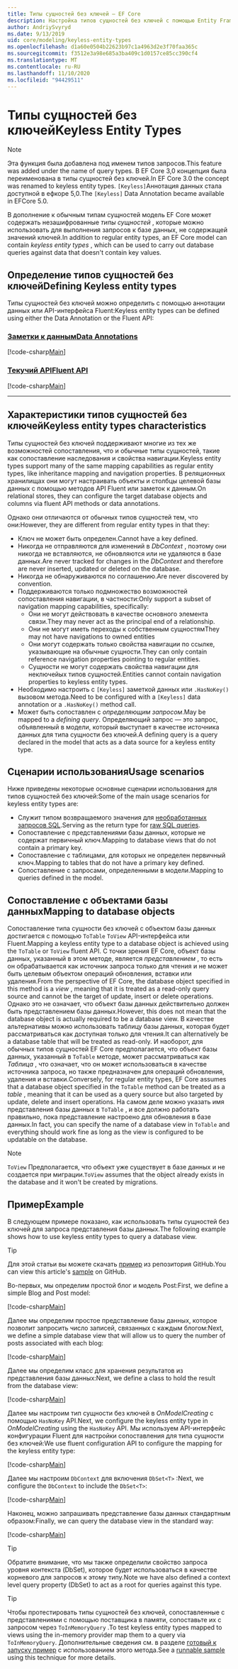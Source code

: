 ```yaml
---
title: Типы сущностей без ключей — EF Core
description: Настройка типов сущностей без ключей с помощью Entity Framework Core
author: AndriySvyryd
ms.date: 9/13/2019
uid: core/modeling/keyless-entity-types
ms.openlocfilehash: d1a60e0504b22623b97c1a4963d2e3f70faa365c
ms.sourcegitcommit: f3512e3a98e685a3ba409c1d0157ce85cc390cf4
ms.translationtype: MT
ms.contentlocale: ru-RU
ms.lasthandoff: 11/10/2020
ms.locfileid: "94429511"
---
```

# <a name="keyless-entity-types"></a><span data-ttu-id="680b8-103">Типы сущностей без ключей</span><span class="sxs-lookup"><span data-stu-id="680b8-103">Keyless Entity Types</span></span>

> [!NOTE]
> <span data-ttu-id="680b8-104">Эта функция была добавлена под именем типов запросов.</span><span class="sxs-lookup"><span data-stu-id="680b8-104">This feature was added under the name of query types.</span></span> <span data-ttu-id="680b8-105">В EF Core 3,0 концепция была переименована в типы сущностей без ключей.</span><span class="sxs-lookup"><span data-stu-id="680b8-105">In EF Core 3.0 the concept was renamed to keyless entity types.</span></span> <span data-ttu-id="680b8-106">`[Keyless]`Аннотация данных стала доступной в ефкоре 5,0.</span><span class="sxs-lookup"><span data-stu-id="680b8-106">The `[Keyless]` Data Annotation became available in EFCore 5.0.</span></span>

<span data-ttu-id="680b8-107">В дополнение к обычным типам сущностей модель EF Core может содержать незашифрованные _типы сущностей_ , которые можно использовать для выполнения запросов к базе данных, не содержащей значений ключей.</span><span class="sxs-lookup"><span data-stu-id="680b8-107">In addition to regular entity types, an EF Core model can contain _keyless entity types_ , which can be used to carry out database queries against data that doesn't contain key values.</span></span>

## <a name="defining-keyless-entity-types"></a><span data-ttu-id="680b8-108">Определение типов сущностей без ключей</span><span class="sxs-lookup"><span data-stu-id="680b8-108">Defining Keyless entity types</span></span>

<span data-ttu-id="680b8-109">Типы сущностей без ключей можно определить с помощью аннотации данных или API-интерфейса Fluent:</span><span class="sxs-lookup"><span data-stu-id="680b8-109">Keyless entity types can be defined using either the Data Annotation or the Fluent API:</span></span>

### <a name="data-annotations"></a>[<span data-ttu-id="680b8-110">Заметки к данным</span><span class="sxs-lookup"><span data-stu-id="680b8-110">Data Annotations</span></span>](#tab/data-annotations)

[!code-csharp[Main](../../../samples/core/Modeling/DataAnnotations/Keyless.cs?Name=Keyless&highlight=1)]

### <a name="fluent-api"></a>[<span data-ttu-id="680b8-111">Текучий API</span><span class="sxs-lookup"><span data-stu-id="680b8-111">Fluent API</span></span>](#tab/fluent-api)

[!code-csharp[Main](../../../samples/core/Modeling/FluentAPI/Keyless.cs?Name=Keyless&highlight=4)]

***

## <a name="keyless-entity-types-characteristics"></a><span data-ttu-id="680b8-112">Характеристики типов сущностей без ключей</span><span class="sxs-lookup"><span data-stu-id="680b8-112">Keyless entity types characteristics</span></span>

<span data-ttu-id="680b8-113">Типы сущностей без ключей поддерживают многие из тех же возможностей сопоставления, что и обычные типы сущностей, такие как сопоставление наследования и свойства навигации.</span><span class="sxs-lookup"><span data-stu-id="680b8-113">Keyless entity types support many of the same mapping capabilities as regular entity types, like inheritance mapping and navigation properties.</span></span> <span data-ttu-id="680b8-114">В реляционных хранилищах они могут настраивать объекты и столбцы целевой базы данных с помощью методов API Fluent или заметок к данным.</span><span class="sxs-lookup"><span data-stu-id="680b8-114">On relational stores, they can configure the target database objects and columns via fluent API methods or data annotations.</span></span>

<span data-ttu-id="680b8-115">Однако они отличаются от обычных типов сущностей тем, что они:</span><span class="sxs-lookup"><span data-stu-id="680b8-115">However, they are different from regular entity types in that they:</span></span>

- <span data-ttu-id="680b8-116">Ключ не может быть определен.</span><span class="sxs-lookup"><span data-stu-id="680b8-116">Cannot have a key defined.</span></span>
- <span data-ttu-id="680b8-117">Никогда не отправляются для изменений в _DbContext_ , поэтому они никогда не вставляются, не обновляются или не удаляются в базе данных.</span><span class="sxs-lookup"><span data-stu-id="680b8-117">Are never tracked for changes in the _DbContext_ and therefore are never inserted, updated or deleted on the database.</span></span>
- <span data-ttu-id="680b8-118">Никогда не обнаруживаются по соглашению.</span><span class="sxs-lookup"><span data-stu-id="680b8-118">Are never discovered by convention.</span></span>
- <span data-ttu-id="680b8-119">Поддерживаются только подмножество возможностей сопоставления навигации, в частности:</span><span class="sxs-lookup"><span data-stu-id="680b8-119">Only support a subset of navigation mapping capabilities, specifically:</span></span>
  - <span data-ttu-id="680b8-120">Они не могут действовать в качестве основного элемента связи.</span><span class="sxs-lookup"><span data-stu-id="680b8-120">They may never act as the principal end of a relationship.</span></span>
  - <span data-ttu-id="680b8-121">Они не могут иметь переходы к собственным сущностям</span><span class="sxs-lookup"><span data-stu-id="680b8-121">They may not have navigations to owned entities</span></span>
  - <span data-ttu-id="680b8-122">Они могут содержать только свойства навигации по ссылке, указывающие на обычные сущности.</span><span class="sxs-lookup"><span data-stu-id="680b8-122">They can only contain reference navigation properties pointing to regular entities.</span></span>
  - <span data-ttu-id="680b8-123">Сущности не могут содержать свойства навигации для неключейых типов сущностей.</span><span class="sxs-lookup"><span data-stu-id="680b8-123">Entities cannot contain navigation properties to keyless entity types.</span></span>
- <span data-ttu-id="680b8-124">Необходимо настроить с `[Keyless]` заметкой данных или `.HasNoKey()` вызовом метода.</span><span class="sxs-lookup"><span data-stu-id="680b8-124">Need to be configured with a `[Keyless]` data annotation or a `.HasNoKey()` method call.</span></span>
- <span data-ttu-id="680b8-125">Может быть сопоставлен с _определяющим запросом_.</span><span class="sxs-lookup"><span data-stu-id="680b8-125">May be mapped to a _defining query_.</span></span> <span data-ttu-id="680b8-126">Определяющий запрос — это запрос, объявленный в модели, который выступает в качестве источника данных для типа сущности без ключей.</span><span class="sxs-lookup"><span data-stu-id="680b8-126">A defining query is a query declared in the model that acts as a data source for a keyless entity type.</span></span>

## <a name="usage-scenarios"></a><span data-ttu-id="680b8-127">Сценарии использования</span><span class="sxs-lookup"><span data-stu-id="680b8-127">Usage scenarios</span></span>

<span data-ttu-id="680b8-128">Ниже приведены некоторые основные сценарии использования для типов сущностей без ключей:</span><span class="sxs-lookup"><span data-stu-id="680b8-128">Some of the main usage scenarios for keyless entity types are:</span></span>

- <span data-ttu-id="680b8-129">Служит типом возвращаемого значения для [необработанных запросов SQL](xref:core/querying/raw-sql).</span><span class="sxs-lookup"><span data-stu-id="680b8-129">Serving as the return type for [raw SQL queries](xref:core/querying/raw-sql).</span></span>
- <span data-ttu-id="680b8-130">Сопоставление с представлениями базы данных, которые не содержат первичный ключ.</span><span class="sxs-lookup"><span data-stu-id="680b8-130">Mapping to database views that do not contain a primary key.</span></span>
- <span data-ttu-id="680b8-131">Сопоставление с таблицами, для которых не определен первичный ключ.</span><span class="sxs-lookup"><span data-stu-id="680b8-131">Mapping to tables that do not have a primary key defined.</span></span>
- <span data-ttu-id="680b8-132">Сопоставление с запросами, определенными в модели.</span><span class="sxs-lookup"><span data-stu-id="680b8-132">Mapping to queries defined in the model.</span></span>

## <a name="mapping-to-database-objects"></a><span data-ttu-id="680b8-133">Сопоставление с объектами базы данных</span><span class="sxs-lookup"><span data-stu-id="680b8-133">Mapping to database objects</span></span>

<span data-ttu-id="680b8-134">Сопоставление типа сущности без ключей с объектом базы данных достигается с помощью `ToTable` `ToView` API-интерфейса или Fluent.</span><span class="sxs-lookup"><span data-stu-id="680b8-134">Mapping a keyless entity type to a database object is achieved using the `ToTable` or `ToView` fluent API.</span></span> <span data-ttu-id="680b8-135">С точки зрения EF Core, объект базы данных, указанный в этом методе, является _представлением_ , то есть он обрабатывается как источник запроса только для чтения и не может быть целевым объектом операций обновления, вставки или удаления.</span><span class="sxs-lookup"><span data-stu-id="680b8-135">From the perspective of EF Core, the database object specified in this method is a _view_ , meaning that it is treated as a read-only query source and cannot be the target of update, insert or delete operations.</span></span> <span data-ttu-id="680b8-136">Однако это не означает, что объект базы данных действительно должен быть представлением базы данных.</span><span class="sxs-lookup"><span data-stu-id="680b8-136">However, this does not mean that the database object is actually required to be a database view.</span></span> <span data-ttu-id="680b8-137">В качестве альтернативы можно использовать таблицу базы данных, которая будет рассматриваться как доступная только для чтения.</span><span class="sxs-lookup"><span data-stu-id="680b8-137">It can alternatively be a database table that will be treated as read-only.</span></span> <span data-ttu-id="680b8-138">И наоборот, для обычных типов сущностей EF Core предполагается, что объект базы данных, указанный в `ToTable` методе, может рассматриваться как _Таблица_ , что означает, что он может использоваться в качестве источника запроса, но также предназначен для операций обновления, удаления и вставки.</span><span class="sxs-lookup"><span data-stu-id="680b8-138">Conversely, for regular entity types, EF Core assumes that a database object specified in the `ToTable` method can be treated as a _table_ , meaning that it can be used as a query source but also targeted by update, delete and insert operations.</span></span> <span data-ttu-id="680b8-139">На самом деле можно указать имя представления базы данных в `ToTable` , и все должно работать правильно, пока представление настроено для обновления в базе данных.</span><span class="sxs-lookup"><span data-stu-id="680b8-139">In fact, you can specify the name of a database view in `ToTable` and everything should work fine as long as the view is configured to be updatable on the database.</span></span>

> [!NOTE]
> <span data-ttu-id="680b8-140">`ToView` Предполагается, что объект уже существует в базе данных и не создается при миграции.</span><span class="sxs-lookup"><span data-stu-id="680b8-140">`ToView` assumes that the object already exists in the database and it won't be created by migrations.</span></span>

## <a name="example"></a><span data-ttu-id="680b8-141">Пример</span><span class="sxs-lookup"><span data-stu-id="680b8-141">Example</span></span>

<span data-ttu-id="680b8-142">В следующем примере показано, как использовать типы сущностей без ключей для запроса представления базы данных.</span><span class="sxs-lookup"><span data-stu-id="680b8-142">The following example shows how to use keyless entity types to query a database view.</span></span>

> [!TIP]
> <span data-ttu-id="680b8-143">Для этой статьи вы можете скачать [пример](https://github.com/dotnet/EntityFramework.Docs/tree/master/samples/core/KeylessEntityTypes) из репозитория GitHub.</span><span class="sxs-lookup"><span data-stu-id="680b8-143">You can view this article's [sample](https://github.com/dotnet/EntityFramework.Docs/tree/master/samples/core/KeylessEntityTypes) on GitHub.</span></span>

<span data-ttu-id="680b8-144">Во-первых, мы определим простой блог и модель Post:</span><span class="sxs-lookup"><span data-stu-id="680b8-144">First, we define a simple Blog and Post model:</span></span>

[!code-csharp[Main](../../../samples/core/KeylessEntityTypes/Program.cs#Entities)]

<span data-ttu-id="680b8-145">Далее мы определим простое представление базы данных, которое позволит запросить число записей, связанных с каждым блогом:</span><span class="sxs-lookup"><span data-stu-id="680b8-145">Next, we define a simple database view that will allow us to query the number of posts associated with each blog:</span></span>

[!code-csharp[Main](../../../samples/core/KeylessEntityTypes/Program.cs#View)]

<span data-ttu-id="680b8-146">Далее мы определим класс для хранения результатов из представления базы данных:</span><span class="sxs-lookup"><span data-stu-id="680b8-146">Next, we define a class to hold the result from the database view:</span></span>

[!code-csharp[Main](../../../samples/core/KeylessEntityTypes/Program.cs#KeylessEntityType)]

<span data-ttu-id="680b8-147">Далее мы настроим тип сущности без ключей в _OnModelCreating_ с помощью `HasNoKey` API.</span><span class="sxs-lookup"><span data-stu-id="680b8-147">Next, we configure the keyless entity type in _OnModelCreating_ using the `HasNoKey` API.</span></span>
<span data-ttu-id="680b8-148">Мы используем API-интерфейс конфигурации Fluent для настройки сопоставления для типа сущности без ключей:</span><span class="sxs-lookup"><span data-stu-id="680b8-148">We use fluent configuration API to configure the mapping for the keyless entity type:</span></span>

[!code-csharp[Main](../../../samples/core/KeylessEntityTypes/Program.cs#Configuration)]

<span data-ttu-id="680b8-149">Далее мы настроим `DbContext` для включения `DbSet<T>` :</span><span class="sxs-lookup"><span data-stu-id="680b8-149">Next, we configure the `DbContext` to include the `DbSet<T>`:</span></span>

[!code-csharp[Main](../../../samples/core/KeylessEntityTypes/Program.cs#DbSet)]

<span data-ttu-id="680b8-150">Наконец, можно запрашивать представление базы данных стандартным образом:</span><span class="sxs-lookup"><span data-stu-id="680b8-150">Finally, we can query the database view in the standard way:</span></span>

[!code-csharp[Main](../../../samples/core/KeylessEntityTypes/Program.cs#Query)]

> [!TIP]
> <span data-ttu-id="680b8-151">Обратите внимание, что мы также определили свойство запроса уровня контекста (DbSet), которое будет использоваться в качестве корневого для запросов к этому типу.</span><span class="sxs-lookup"><span data-stu-id="680b8-151">Note we have also defined a context level query property (DbSet) to act as a root for queries against this type.</span></span>

> [!TIP]
> <span data-ttu-id="680b8-152">Чтобы протестировать типы сущностей без ключей, сопоставленные с представлениями с помощью поставщика в памяти, сопоставьте их с запросом через `ToInMemoryQuery` .</span><span class="sxs-lookup"><span data-stu-id="680b8-152">To test keyless entity types mapped to views using the in-memory provider map them to a query via `ToInMemoryQuery`.</span></span> <span data-ttu-id="680b8-153">Дополнительные сведения см. в разделе [готовый к запуску пример](https://github.com/dotnet/EntityFramework.Docs/tree/master/samples/core/Miscellaneous/Testing/ItemsWebApi/) с использованием этого метода.</span><span class="sxs-lookup"><span data-stu-id="680b8-153">See a [runnable sample](https://github.com/dotnet/EntityFramework.Docs/tree/master/samples/core/Miscellaneous/Testing/ItemsWebApi/) using this technique for more details.</span></span>
